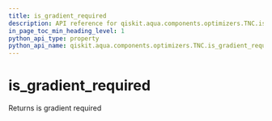 ```yaml
---
title: is_gradient_required
description: API reference for qiskit.aqua.components.optimizers.TNC.is_gradient_required
in_page_toc_min_heading_level: 1
python_api_type: property
python_api_name: qiskit.aqua.components.optimizers.TNC.is_gradient_required
---
```


# is\_gradient\_required

Returns is gradient required

